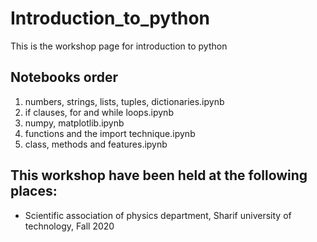 # Introduction_to_python
This is the workshop page for introduction to python

## Notebooks order
1. numbers, strings, lists, tuples, dictionaries.ipynb
2. if clauses, for and while loops.ipynb
3. numpy, matplotlib.ipynb
4. functions and the import technique.ipynb
5. class, methods and features.ipynb

## This workshop have been held at the following places:

- Scientific association of physics department, Sharif university of technology, Fall 2020

